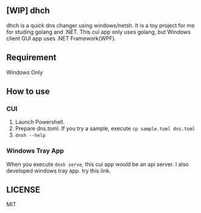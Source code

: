 ## [WIP] dhch

dhch is a quick dns changer using windows/netsh.
It is a toy project for me for studing golang and .NET.
This cui app only uses golang, but Windows client GUI app uses .NET Framework(WPF).

## Requirement

Windows Only

## How to use

### CUI

1. Launch Powershell.
2. Prepare dns.toml. If you try a sample, execute `cp sample.toml dns.toml`
3. `dnsh --help`

### Windows Tray App

When you execute `dnsh serve`, this cui app would be an api server. 
I also developed windows tray app. try this link.

## LICENSE

MIT 
